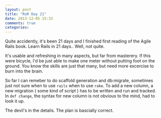 ```yaml
---
layout: post
title: "RoR Day 21"
date: 2013-12-05 15:33
comments: true
categories: 
---
```


Quite accidently, it's been 21 days and I finished first reading of the Agile Rails book.
Learn Rails in 21 days.. Well, not quite.

It's usable and refreshing in many aspects, but far from masterery. If this were bicycle,
I'd be just able to make one meter without putting foot on the ground. You know the
skills are just that many, but need more excercise to burn into the brain.

So far I can remeber to do scaffold generation and db:migrate, sometimes just not sure
when to use `rails` when to use `rake`. To add a new column, a new migration ( some kind of
script ) has to be written and run and tracked. In `def change`, the syntax for new column
is not obvious to the mind, had to look it up.

The devil's in the details. The plan is bascially correct. 
